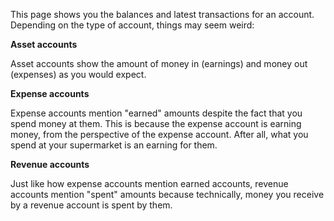This page shows you the balances and latest transactions for an account. Depending on the type of account, things may seem weird:

**Asset accounts**

Asset accounts show the amount of money in (earnings) and money out (expenses) as you would expect.

**Expense accounts**

Expense accounts mention "earned" amounts despite the fact that you spend money at them. This is because the expense account is earning money, from the perspective of the expense account. After all, what you spend at your supermarket is an earning for them.

**Revenue accounts**

Just like how expense accounts mention earned accounts, revenue accounts mention "spent" amounts because technically, money you receive by a revenue account is spent by them.